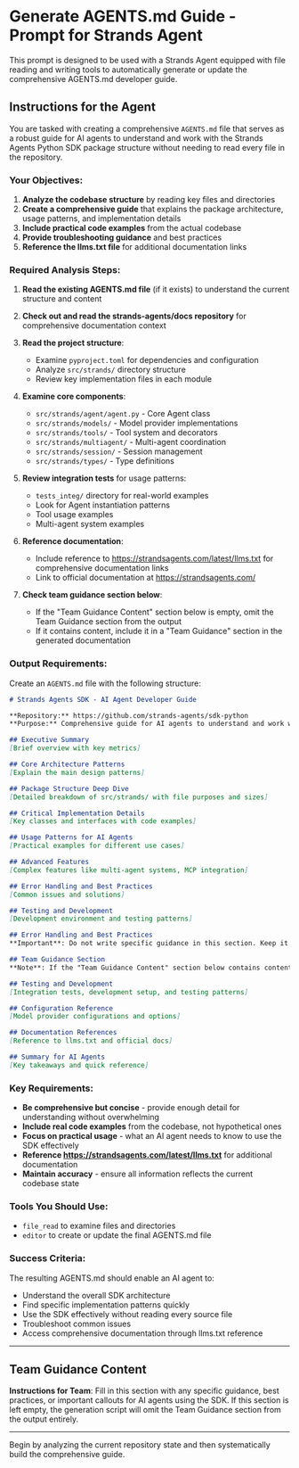 # Generate AGENTS.md Guide - Prompt for Strands Agent

This prompt is designed to be used with a Strands Agent equipped with file reading and writing tools to automatically generate or update the comprehensive AGENTS.md developer guide.

## Instructions for the Agent

You are tasked with creating a comprehensive `AGENTS.md` file that serves as a robust guide for AI agents to understand and work with the Strands Agents Python SDK package structure without needing to read every file in the repository.

### Your Objectives:

1. **Analyze the codebase structure** by reading key files and directories
2. **Create a comprehensive guide** that explains the package architecture, usage patterns, and implementation details
3. **Include practical code examples** from the actual codebase
4. **Provide troubleshooting guidance** and best practices
5. **Reference the llms.txt file** for additional documentation links

### Required Analysis Steps:

1. **Read the existing AGENTS.md file** (if it exists) to understand the current structure and content

2. **Check out and read the strands-agents/docs repository** for comprehensive documentation context

3. **Read the project structure**:
   - Examine `pyproject.toml` for dependencies and configuration
   - Analyze `src/strands/` directory structure
   - Review key implementation files in each module

4. **Examine core components**:
   - `src/strands/agent/agent.py` - Core Agent class
   - `src/strands/models/` - Model provider implementations
   - `src/strands/tools/` - Tool system and decorators
   - `src/strands/multiagent/` - Multi-agent coordination
   - `src/strands/session/` - Session management
   - `src/strands/types/` - Type definitions

5. **Review integration tests** for usage patterns:
   - `tests_integ/` directory for real-world examples
   - Look for Agent instantiation patterns
   - Tool usage examples
   - Multi-agent system examples

6. **Reference documentation**:
   - Include reference to https://strandsagents.com/latest/llms.txt for comprehensive documentation links
   - Link to official documentation at https://strandsagents.com/

7. **Check team guidance section below**:
   - If the "Team Guidance Content" section below is empty, omit the Team Guidance section from the output
   - If it contains content, include it in a "Team Guidance" section in the generated documentation

### Output Requirements:

Create an `AGENTS.md` file with the following structure:

```markdown
# Strands Agents SDK - AI Agent Developer Guide

**Repository:** https://github.com/strands-agents/sdk-python
**Purpose:** Comprehensive guide for AI agents to understand and work with the Strands Agents Python SDK

## Executive Summary
[Brief overview with key metrics]

## Core Architecture Patterns
[Explain the main design patterns]

## Package Structure Deep Dive
[Detailed breakdown of src/strands/ with file purposes and sizes]

## Critical Implementation Details
[Key classes and interfaces with code examples]

## Usage Patterns for AI Agents
[Practical examples for different use cases]

## Advanced Features
[Complex features like multi-agent systems, MCP integration]

## Error Handling and Best Practices
[Common issues and solutions]

## Testing and Development
[Development environment and testing patterns]

## Error Handling and Best Practices
**Important**: Do not write specific guidance in this section. Keep it as "*This section is reserved for future team guidance.*" until the team provides specific content.

## Team Guidance Section
**Note**: If the "Team Guidance Content" section below contains content, include it in a "Team Guidance" section in the generated documentation. If it's empty, omit this section entirely.

## Testing and Development
[Integration tests, development setup, and testing patterns]

## Configuration Reference
[Model provider configurations and options]

## Documentation References
[Reference to llms.txt and official docs]

## Summary for AI Agents
[Key takeaways and quick reference]
```

### Key Requirements:

- **Be comprehensive but concise** - provide enough detail for understanding without overwhelming
- **Include real code examples** from the codebase, not hypothetical ones
- **Focus on practical usage** - what an AI agent needs to know to use the SDK effectively
- **Reference https://strandsagents.com/latest/llms.txt** for additional documentation
- **Maintain accuracy** - ensure all information reflects the current codebase state

### Tools You Should Use:

- `file_read` to examine files and directories
- `editor` to create or update the final AGENTS.md file

### Success Criteria:

The resulting AGENTS.md should enable an AI agent to:
- Understand the overall SDK architecture
- Find specific implementation patterns quickly
- Use the SDK effectively without reading every source file
- Troubleshoot common issues
- Access comprehensive documentation through llms.txt reference

---

## Team Guidance Content

**Instructions for Team**: Fill in this section with any specific guidance, best practices, or important callouts for AI agents using the SDK. If this section is left empty, the generation script will omit the Team Guidance section from the output entirely.

<!-- Team: Add your guidance content here -->

---

Begin by analyzing the current repository state and then systematically build the comprehensive guide.
